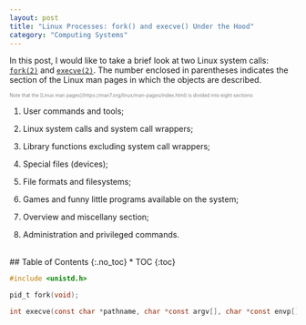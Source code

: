 ```yaml
---
layout: post
title: "Linux Processes: fork() and execve() Under the Hood"
category: "Computing Systems"
---
```


In this post, I would like to take a brief look at two Linux system calls: [<code>fork(2)</code>](https://man7.org/linux/man-pages/man2/fork.2.html) and [<code>execve(2)</code>](https://man7.org/linux/man-pages/man2/execve.2.html). The number enclosed in parentheses indicates the section of the Linux man pages in which the objects are described.

<p style="color:gray; font-size:60%;">Note that the [Linux man pages](https://man7.org/linux/man-pages/index.html) is divided into eight sections:

1. User commands and tools;

2. Linux system calls and system call wrappers;

3. Library functions excluding system call wrappers;

4. Special files (devices);

5. File formats and filesystems;

6. Games and funny little programs available on the system;

7. Overview and miscellany section;

8. Administration and privileged commands.</p>

<!-- excerpt-end -->

<br />
## Table of Contents
{:.no_toc}
* TOC 
{:toc}
<br />

~~~ C
#include <unistd.h>

pid_t fork(void);

int execve(const char *pathname, char *const argv[], char *const envp[]);
~~~